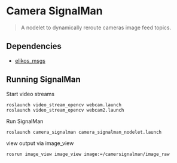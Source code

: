 # Camera SignalMan

> A nodelet to dynamically reroute cameras image feed topics.

## Dependencies

* [elikos_msgs](https://github.com/elikos/elikos_msgs)

## Running SignalMan 

Start video streams 
```
roslaunch video_stream_opencv webcam.launch
roslaunch video_stream_opencv webcam2.launch
```
Run SignalMan
```
roslaunch camera_signalman camera_signalman_nodelet.launch
```
view output via image_view 
```
rosrun image_view image_view image:=/camersignalman/image_raw
```
